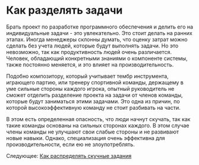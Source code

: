 # Как разделять задачи

Брать проект по разработке программного обеспечения и делить его на индивидуальные задачи - это увлекательно. Это стоит делать на ранних этапах. Иногда менеджеры склонны думать, что оценку затрат можно сделать без учета людей, которые будут выполнять задачи. Но это невозможно, так как продуктивность людей очень различается. Человек, обладающий конкретными знаниями о компоненте системы, также постоянно меняется, и это влияет на производительность.

Подобно композитору, который учитывает тембр инструмента, играющего партию, или тренеру спортивной команды, держащему в уме сильные стороны каждого игрока, опытный руководитель не сможет отделить разделение проекта на задачи от членов команды, которые будут заниматься этими задачами. Это одна из причин, по которой высокоэффективную команду не стоит разбивать на части.

В этом есть определенная опасность, что люди начнут скучать, так как такие команды основаны на сильных сторонах каждого. В этом случае члены команды не улучшают свои слабые стороны и не развивают новые навыки. Однако, специализация очень эффективна для производительности, если ею не злоупотреблять.

Следующее: [Как распределять скучные задания](05-How-to-Handle-Boring-Tasks.md)
